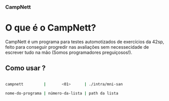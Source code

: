 ### CampNett


# O que é o CampNett? 

CampNett é um programa para testes automotizados de exercícios da 42sp,
feito para conseguir progredir nas avaliações sem necessecidade de escrever
tudo na mão (Somos programadores preguiçosos!).

## Como usar ?

```sh

campnett         |       <01>      | ./intra/mni-san

nome-do-programa | número-da-lista | path da lista
```

